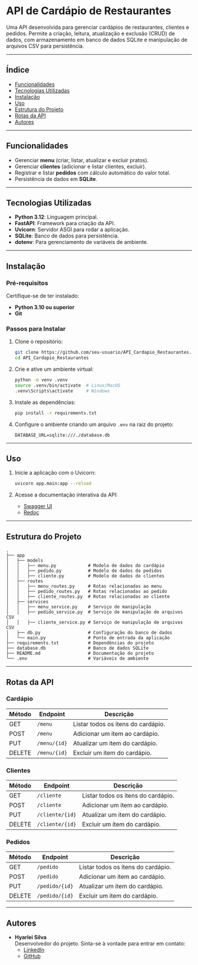# **API de Cardápio de Restaurantes**

Uma API desenvolvida para gerenciar cardápios de restaurantes, clientes e pedidos. Permite a criação, leitura, atualização e exclusão (CRUD) de dados, com armazenamento em banco de dados SQLite e manipulação de arquivos CSV para persistência.

---

## **Índice**

- [Funcionalidades](#funcionalidades)
- [Tecnologias Utilizadas](#tecnologias-utilizadas)
- [Instalação](#instalação)
- [Uso](#uso)
- [Estrutura do Projeto](#estrutura-do-projeto)
- [Rotas da API](#rotas-da-api)
- [Autores](#autores)

---

## **Funcionalidades**

- Gerenciar **menu** (criar, listar, atualizar e excluir pratos).
- Gerenciar **clientes** (adicionar e listar clientes, excluir).
- Registrar e listar **pedidos** com cálculo automático do valor total.
- Persistência de dados em **SQLite**.

---

## **Tecnologias Utilizadas**

- **Python 3.12**: Linguagem principal.
- **FastAPI**: Framework para criação da API.
- **Uvicorn**: Servidor ASGI para rodar a aplicação.
- **SQLite**: Banco de dados para persistência.
- **dotenv**: Para gerenciamento de variáveis de ambiente.

---

## **Instalação**

### Pré-requisitos

Certifique-se de ter instalado:

- **Python 3.10 ou superior**
- **Git**

### Passos para Instalar

1. Clone o repositório:

   ```bash
   git clone https://github.com/seu-usuario/API_Cardapio_Restaurantes.git
   cd API_Cardapio_Restaurantes
   ```

2. Crie e ative um ambiente virtual:

   ```bash
   python -m venv .venv
   source .venv/bin/activate  # Linux/MacOS
   .venv\Scripts\activate     # Windows
   ```

3. Instale as dependências:

   ```bash
   pip install -r requirements.txt
   ```

4. Configure o ambiente criando um arquivo `.env` na raiz do projeto:

   ```env
   DATABASE_URL=sqlite:///./database.db
   ```

---

## **Uso**

1. Inicie a aplicação com o Uvicorn:

   ```bash
   uvicorn app.main:app --reload
   ```

2. Acesse a documentação interativa da API:
   - [Swagger UI](http://127.0.0.1:8000/docs)
   - [Redoc](http://127.0.0.1:8000/redoc)

---

## **Estrutura do Projeto**

```
.
├── app
│   ├── models
│   │   ├── menu.py            # Modelo de dados do cardápio
│   │   ├── pedido.py          # Modelo de dados do pedidos
│   │   ├── cliente.py         # Modelo de dados do clientes
│   ├── routes
│   │   ├── menu_routes.py     # Rotas relacionadas ao menu
│   │   ├── pedido_routes.py   # Rotas relacionadas ao pedido
│   │   ├── cliente_routes.py  # Rotas relacionadas ao cliente
│   ├── services
│   │   ├── menu_service.py    # Serviço de manipulação
│   │   ├── pedido_service.py  # Serviço de manipulação de arquivos CSV
│   │   ├── cliente_service.py # Serviço de manipulação de arquivos CSV
│   ├── db.py                  # Configuração do banco de dados
│   └── main.py                # Ponto de entrada da aplicação
├── requirements.txt           # Dependências do projeto
├── database.db                # Banco de dados SQLite
├── README.md                  # Documentação do projeto
└── .env                       # Variáveis de ambiente
```

---

## **Rotas da API**

### **Cardápio**

| Método | Endpoint         | Descrição                      |
|--------|------------------|--------------------------------|
| GET    | `/menu`          | Listar todos os itens do cardápio. |
| POST   | `/menu`          | Adicionar um item ao cardápio. |
| PUT    | `/menu/{id}`     | Atualizar um item do cardápio. |
| DELETE | `/menu/{id}`     | Excluir um item do cardápio.   |

### **Clientes**


| Método | Endpoint         | Descrição                      |
|--------|------------------|--------------------------------|
| GET    | `/cliente`          | Listar todos os itens do cardápio. |
| POST   | `/cliente`          | Adicionar um item ao cardápio. |
| PUT    | `/cliente/{id}`     | Atualizar um item do cardápio. |
| DELETE | `/cliente/{id}`     | Excluir um item do cardápio.   |

### **Pedidos**

| Método | Endpoint         | Descrição                      |
|--------|------------------|--------------------------------|
| GET    | `/pedido`          | Listar todos os itens do cardápio. |
| POST   | `/pedido`          | Adicionar um item ao cardápio. |
| PUT    | `/pedido/{id}`     | Atualizar um item do cardápio. |
| DELETE | `/pedido/{id}`     | Excluir um item do cardápio.   |

---

## **Autores**

- **Hyarlei Silva**  
  Desenvolvedor do projeto. Sinta-se à vontade para entrar em contato:
  - [LinkedIn](https://www.linkedin.com/in/hyarlei-silva)
  - [GitHub](https://github.com/hyarlei)
